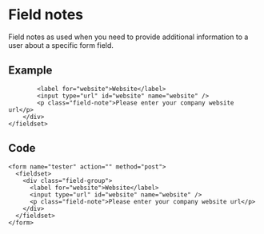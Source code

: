 # Field notes

Field notes as used when you need to provide additional information to a user about a specific form field.

## Example

            <label for="website">Website</label>
            <input type="url" id="website" name="website" />
            <p class="field-note">Please enter your company website url</p>
        </div>
    </fieldset>

## Code

    <form name="tester" action="" method="post">
      <fieldset>
        <div class="field-group">
          <label for="website">Website</label>
          <input type="url" id="website" name="website" />
          <p class="field-note">Please enter your company website url</p>
        </div>
      </fieldset>
    </form>
